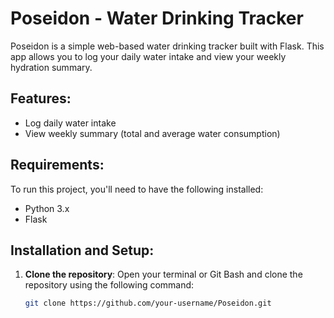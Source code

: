 # Poseidon - Water Drinking Tracker

Poseidon is a simple web-based water drinking tracker built with Flask. This app allows you to log your daily water intake and view your weekly hydration summary.

## Features:
- Log daily water intake
- View weekly summary (total and average water consumption)

## Requirements:
To run this project, you'll need to have the following installed:
- Python 3.x
- Flask

## Installation and Setup:

1. **Clone the repository**:
   Open your terminal or Git Bash and clone the repository using the following command:
   ```bash
   git clone https://github.com/your-username/Poseidon.git
